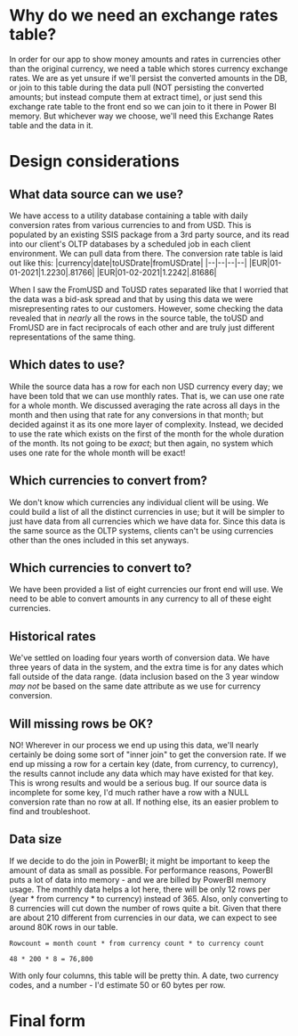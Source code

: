# Why do we need an exchange rates table?
In order for our app to show money amounts and rates in currencies other than the original currency, we need a table which stores currency exchange rates.  We are as yet unsure if we'll persist the converted amounts in the DB, or join to this table during the data pull (NOT persisting the converted amounts; but instead compute them at extract time), or just send this exchange rate table to the front end so we can join to it there in Power BI memory.  But whichever way we choose, we'll need this Exchange Rates table and the data in it.

# Design considerations
## What data source can we use?
We have access to a utility database containing a table with daily conversion rates from various currencies to and from USD.  This is populated by an existing SSIS package from a 3rd party source, and its read into our client's OLTP databases by a scheduled job in each client environment.  We can pull data from there.
The conversion rate table is laid out like this:
|currency|date|toUSDrate|fromUSDrate|
|--|--|--|--|
|EUR|01-01-2021|1.2230|.81766|
|EUR|01-02-2021|1.2242|.81686|

When I saw the FromUSD and ToUSD rates separated like that I worried that the data was a bid-ask spread and that by using this data we were misrepresenting rates to our customers.  However, some checking the data revealed that in _nearly_ all the rows in the source table, the toUSD and FromUSD are in fact reciprocals of each other and are truly just different representations of the same thing.


## Which dates to use?
While the source data has a row for each non USD currency every day; we have been told that we can use monthly rates.  That is, we can use one rate for a whole month.  We discussed averaging the rate across all days in the month and then using that rate for any conversions in that month; but decided against it as its one more layer of complexity.  Instead, we decided to use the rate which exists on the first of the month for the whole duration of the month.  Its not going to be _exact_; but then again, no system which uses one rate for the whole month will be exact!

## Which currencies to convert from?
We don't know which currencies any individual client will be using.  We could build a list of all the distinct currencies in use; but it will be simpler to just have data from all currencies which we have data for.  Since this data is the same source as the OLTP systems, clients can't be using currencies other than the ones included in this set anyways.

## Which currencies to convert to?
We have been provided a list of eight currencies our front end will use.  We need to be able to convert amounts in any currency to all of these eight currencies.

## Historical rates
We've settled on loading four years worth of conversion data.  We have three years of data in the system, and the extra time is for any dates which fall outside of the data range.  (data inclusion based on the 3 year window _may not_ be based on the same date attribute as we use for currency conversion.

## Will missing rows be OK?
NO!  Wherever in our process we end up using this data, we'll nearly certainly be doing some sort of "inner join" to get the conversion rate.  If we end up missing a row for a certain key (date, from currency, to currency), the results cannot include any data which may have existed for that key.  This is wrong results and would be a serious bug.  If our source data is incomplete for some key, I'd much rather have a row with a NULL conversion rate than no row at all.  If nothing else, its an easier problem to find and troubleshoot.

## Data size
If we decide to do the join in PowerBI; it might be important to keep the amount of data as small as possible.  For performance reasons, PowerBI puts a lot of data into memory - and we are billed by PowerBI memory usage.
The monthly data helps a lot here, there will be only 12 rows per (year * from currency * to currency) instead of 365.  Also, only converting to 8 currencies will cut down the number of rows quite a bit.
Given that there are about 210 different from currencies in our data, we can expect to see around 80K rows in our table.

```
Rowcount = month count * from currency count * to currency count

48 * 200 * 8 = 76,800
```

With only four columns, this table will be pretty thin.  A date, two currency codes, and a number - I'd estimate 50 or 60 bytes per row.




# Final form